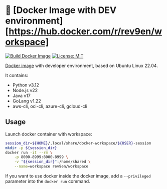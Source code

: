 # 🐳 [Docker Image with DEV environment][https://hub.docker.com/r/rev9en/workspace]

[![Build Docker Image](https://github.com/revgen/docker-workspace/actions/workflows/docker.yml/badge.svg)](https://github.com/revgen/docker-workspace/actions/workflows/docker.yml)
[![License: MIT](https://img.shields.io/badge/License-MIT-yellow.svg)](https://opensource.org/licenses/MIT)

[Docker image](https://hub.docker.com/r/rev9en/workspace) with developer environment, based on Ubuntu Linux 22.04.

It contains:

* Python v3.12
* Node.js v22
* Java v17
* GoLang v1.22
* aws-cli, oci-cli, azure-cli, gcloud-cli

## Usage
Launch docker container with workspace:

```bash
session_dir=${HOME}/.local/share/docker-workspace/${USER}-session
mkdir -p ${session_dir}
docker run -it --rm \
    -p 8000-8999:8000-8999 \
    -v "${session_dir}":/home/shared \
    --name=workspace rev9en/workspace
```

If you want to use docker inside the docker image, add a ```--privileged``` parameter into the ```docker run``` command.
